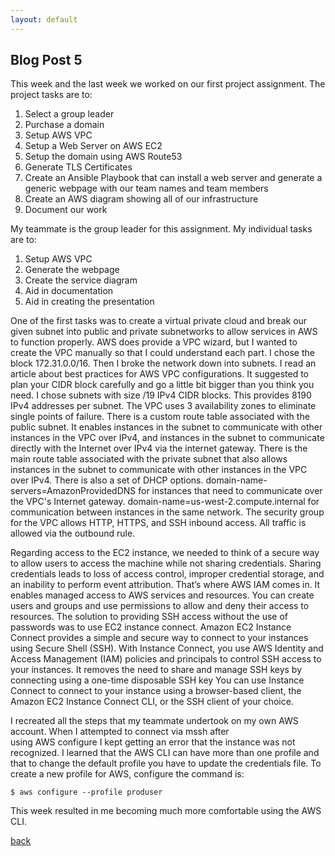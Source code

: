 ```yaml
---
layout: default
---
```


## Blog Post 5



This week and the last week we worked on our first project assignment. The project tasks are to:

  1. Select a group leader
  2. Purchase a domain
  3. Setup AWS VPC
  4. Setup a Web Server on AWS EC2
  5. Setup the domain using AWS Route53 
  6. Generate TLS Certificates
  7. Create an Ansible Playbook that can install a web server and generate a generic webpage with our team names and team members
  8. Create an AWS diagram showing all of our infrastructure
  9. Document our work
  
My teammate is the group leader for this assignment. My individual tasks are to:

  1. Setup AWS VPC
  2. Generate the webpage
  3. Create the service diagram
  4. Aid in documentation 
  5. Aid in creating the presentation

One of the first tasks was to create a virtual private cloud and break our given subnet into 
public and private subnetworks to allow services in AWS to function properly. AWS does provide a
VPC wizard, but I wanted to create the VPC manually so that I could understand each part. I chose 
the block 172.31.0.0/16. Then I broke the network down into subnets. I read an article about best 
practices for AWS VPC configurations. It suggested to plan your CIDR block carefully and go a little 
bit bigger than you think you need. I chose subnets with size /19 IPv4 CIDR blocks. This provides 
8190 IPv4 addresses per subnet. The VPC uses 3 availability zones to eliminate single points of failure. 
There is a custom route table associated with the public subnet. It enables instances in the subnet to 
communicate with other instances in the VPC over IPv4, and instances in the subnet to communicate directly 
with the Internet over IPv4 via the internet gateway. There is the main route table associated with the 
private subnet that also allows instances in the subnet to communicate with other instances in the VPC over 
IPv4. There is also a set of DHCP options. domain-name-servers=AmazonProvidedDNS for instances that need to 
communicate over the VPC's Internet gateway. domain-name=us-west-2.compute.internal for communication between 
instances in the same network. The security group for the VPC allows HTTP, HTTPS, and SSH inbound access. All 
traffic is allowed via the outbound rule.

Regarding access to the EC2 instance, we needed to think of a secure way to allow users to access the machine 
while not sharing credentials. Sharing credentials leads to loss of access control, improper credential storage, 
and an inability to perform event attribution. That’s where AWS IAM comes in. It enables managed access to AWS 
services and resources. You can create users and groups and use permissions to allow and deny their access to 
resources. The solution to providing SSH access without the use of passwords was to use EC2 instance connect. 
Amazon EC2 Instance Connect provides a simple and secure way to connect to your instances using Secure Shell (SSH). 
With Instance Connect, you use AWS Identity and Access Management (IAM) policies and principals to control SSH access 
to your instances. It removes the need to share and manage SSH keys by connecting using a one-time disposable SSH key 
You can use Instance Connect to connect to your instance using a browser-based client, the Amazon EC2 Instance Connect 
CLI, or the SSH client of your choice.

I recreated all the steps that my teammate undertook on my own AWS account. When I attempted to connect via mssh after  
using AWS configure I kept getting an error that the instance was not recognized. I learned that the AWS CLI can have 
more than one profile and that to change the default profile you have to update the credentials file. To create a new 
profile for AWS, configure the command is:

    $ aws configure --profile produser


This week resulted in me becoming much more comfortable using the AWS CLI.




[back](../blog.html)
